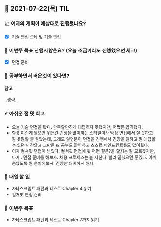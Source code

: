 ## 📆 2021-07-22(목) TIL

### 📈 어제의 계획이 예상대로 진행됐나요?
- [x] 기술 면접 준비 및 기술 면접

### 🦄 이번주 목표 진행사항은요? (오늘 조금이라도 진행했으면 체크)
- [x] 면접 준비

### 🤔 공부하면서 배운것이 있다면?

#### 참고
..생략..

### ⚡ 아쉬운 점 및 회고
- 오늘 기술 면접을 봤다. 만족할만하게 대답하지 못했지만, 어쨌든 합격했다.
- 항상 이런게 있으면 뭐든간 긴장을 많이하는 스타일이라 막상 면접에서 잘 못하고 잘 못말할 줄 알았는데, 그래도 알던분이 면접을 진행해서 긴장을 덜하고 잘 대답할 수 있던거 같았고 그만큼 또 공부도 많이하고 스스로 마인드컨트롤도 많이했다.
- 이제 컬쳐핏 면접이 남았다. 컬쳐핏 면접에 뭐 어떤 질문?을 할지는 잘 모르겠지만, 다시.. 면접 준비를 해보자. 채용 프로세스는 늘 지친다. 빨리 끝났으면 좋겠다. 아쉬움없도록 잘 준비해보자. 긴장만 많이하지 말자.

### 🚀 내일 할 일
- 자바스크립트 패턴과 테스트 Chapter 4 읽기
- 컬쳐핏 면접 준비

### 🎯 이번주 목표
- 자바스크립트 패턴과 테스트 Chapter 7까지 읽기

